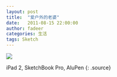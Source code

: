 ```yaml
---
layout: post
title:  "爱户外的老婆"
date:   2011-08-15 22:00:00
author: fadeer
categories: 生活
tags: Sketch
---
```


![](http://7xkxri.com1.z0.glb.clouddn.com/2011-08-15%20164814.jpg)

iPad 2, SketchBook Pro, AluPen
{: .source}
